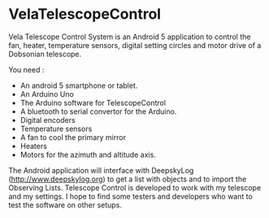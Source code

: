 VelaTelescopeControl
====================

Vela Telescope Control System  is an Android 5 application to control the fan, heater, temperature sensors,
digital setting circles and motor drive of a Dobsonian telescope. 

You need :
  - An android 5 smartphone or tablet. 
  - An Arduino Uno
  - The Arduino software for TelescopeControl
  - A bluetooth to serial convertor for the Arduino.
  - Digital encoders
  - Temperature sensors
  - A fan to cool the primary mirror
  - Heaters
  - Motors for the azimuth and altitude axis.
  
The Android application will interface with DeepskyLog (http://www.deepskylog.org) to get a list with objects
and to import the Observing Lists.
Telescope Control is developed to work with my telescope and my settings. I hope to find some testers and developers
who want to test the software on other setups.
